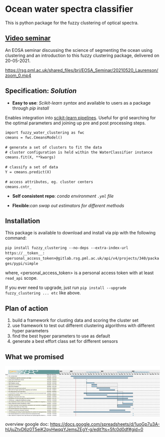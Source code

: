 # Ocean water spectra classifier

This is python package for the fuzzy clustering of optical spectra.

## [Video seminar](https://rsg.pml.ac.uk/shared_files/brj/EOSA_Seminar/20210520_Laurenson/zoom_0.mp4)
An EOSA seminar discussing the science of segmenting the ocean using clustering and an introduction to this fuzzy clustering package, delivered on 20-05-2021.

https://rsg.pml.ac.uk/shared_files/brj/EOSA_Seminar/20210520_Laurenson/zoom_0.mp4

## __Specification__: _Solution_

* __Easy to use__: _Scikit-learn syntax_ and available to users as a package through _pip install_

Enables integration into [scikit-learn pipelines](https://scikit-learn.org/stable/modules/generated/sklearn.pipeline.Pipeline.html). Useful for grid searching for the optimal parameters and joining up pre and post processing steps.

```
import fuzzy_water_clustering as fwc
cmeans = fwc.CmeansModel()

# generate a set of clusters to fit the data
# cluster configuration is held within the WaterClassifier instance
cmeans.fit(X, **kwargs)

# classify a set of data
Y = cmeans.predict(X)

# access attributes, eg. cluster centers
cmeans.cntr_
```

* __Self consistent repo__: _conda environment `.yml` file_

* __Flexible__:_can swap out estimators for different methods_

## Installation

This package is available to download and install via pip with the following command:

  `pip install fuzzy_clustering --no-deps --extra-index-url https://__token__:<personal_access_token>@gitlab.rsg.pml.ac.uk/api/v4/projects/340/packages/pypi/simple`

where, <personal_access_token> is a personal access token with at least `read_api` scope.

If you ever need to upgrade, just run `pip install --upgrade fuzzy_clustering ... etc` like above.

## Plan of action

1. build a framework for clusting data and scoring the cluster set
2. use framework to test out different clustering algorithms with different hyper parameters
3. find the best hyper parameters to use as default
4. generate a best effort class set for different sensors

## What we promised

![](docs/2020_CERTO_WP4_updated_Gannt.jpg)

overview google doc: https://docs.google.com/spreadsheets/d/1uoGp7u3A-hUjuZtvD6z0T5eiK2pyHwqqYJemsZEgY-g/edit?ts=5fc0d0df#gid=0
